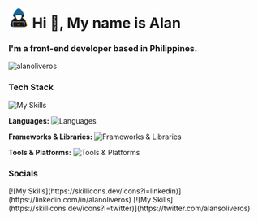 <h1 align="left"><picture><img src = "about_me.gif" width = 40px></picture> Hi 👋, My name is Alan</h1>
<h3 align="left">I'm a front-end developer based in Philippines.</h3>
<p align="left"> <img src="https://komarev.com/ghpvc/?username=alanoliveros&label=Profile%20Views&color=109ccb&style=flat" alt="alanoliveros" /> </p>


<h3 align="left">Tech Stack</h3>
<p align="left">

![My Skills](https://skillicons.dev/icons?i=js,html,css,react,vue,laravel,webflow,figma)
</p>
<p align="left">
  <strong>Languages:</strong> 
  <img src="https://skillicons.dev/icons?i=js,html,css" alt="Languages" />
</p>
<p align="left">
  <strong>Frameworks & Libraries:</strong> 
  <img src="https://skillicons.dev/icons?i=react,vue" alt="Frameworks & Libraries" />
</p>
<p align="left">
  <strong>Tools & Platforms:</strong> 
  <img src="https://skillicons.dev/icons?i=laravel,webflow,figma" alt="Tools & Platforms" />
</p>


<h3 align="left">Socials</h3>



<p align="left">
[![My Skills](https://skillicons.dev/icons?i=linkedin)](https://linkedin.com/in/alanoliveros)
[![My Skills](https://skillicons.dev/icons?i=twitter)](https://twitter.com/alansoliveros)
</a>
</p>

